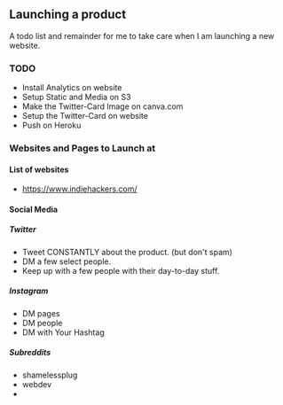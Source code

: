 ## Launching a product

A todo list and remainder for me to take care when I am launching a new website.



### TODO

* Install Analytics on website
* Setup Static and Media on S3
* Make the Twitter-Card Image on canva.com
* Setup the Twitter-Card on website
* Push on Heroku

### Websites and Pages to Launch at


#### List of websites

* https://www.indiehackers.com/


#### Social Media

##### Twitter
* Tweet CONSTANTLY about the product. (but don't spam)
* DM a few select people.
* Keep up with a few people with their day-to-day stuff. 

##### Instagram
* DM pages
* DM people
* DM with Your Hashtag

##### Subreddits
* shamelessplug
* webdev
* 